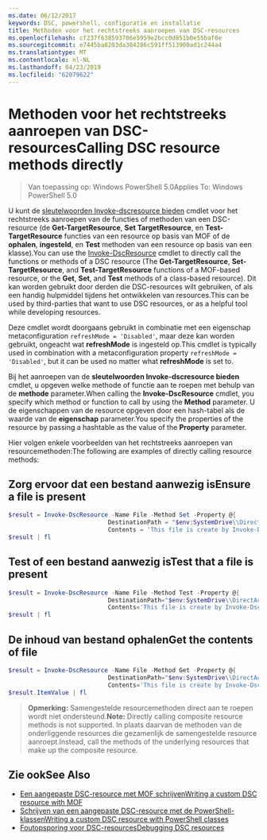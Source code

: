 ```yaml
---
ms.date: 06/12/2017
keywords: DSC, powershell, configuratie en installatie
title: Methoden voor het rechtstreeks aanroepen van DSC-resources
ms.openlocfilehash: cf237f638593706e5959e2bcc0d851b0e55baf0e
ms.sourcegitcommit: e7445ba8203da304286c591ff513900ad1c244a4
ms.translationtype: MT
ms.contentlocale: nl-NL
ms.lasthandoff: 04/23/2019
ms.locfileid: "62079622"
---
```

# <a name="calling-dsc-resource-methods-directly"></a><span data-ttu-id="ba42a-103">Methoden voor het rechtstreeks aanroepen van DSC-resources</span><span class="sxs-lookup"><span data-stu-id="ba42a-103">Calling DSC resource methods directly</span></span>

><span data-ttu-id="ba42a-104">Van toepassing op: Windows PowerShell 5.0</span><span class="sxs-lookup"><span data-stu-id="ba42a-104">Applies To: Windows PowerShell 5.0</span></span>

<span data-ttu-id="ba42a-105">U kunt de [sleutelwoorden Invoke-dscresource bieden](/powershell/module/PSDesiredStateConfiguration/Invoke-DscResource) cmdlet voor het rechtstreeks aanroepen van de functies of methoden van een DSC-resource (de **Get-TargetResource**, **Set TargetResource**, en  **Test-TargetResource** functies van een resource op basis van MOF of de **ophalen**, **ingesteld**, en **Test** methoden van een resource op basis van een klasse).</span><span class="sxs-lookup"><span data-stu-id="ba42a-105">You can use the [Invoke-DscResource](/powershell/module/PSDesiredStateConfiguration/Invoke-DscResource) cmdlet to directly call the functions or methods of a DSC resource (The **Get-TargetResource**, **Set-TargetResource**, and **Test-TargetResource** functions of a MOF-based resource, or the **Get**, **Set**, and **Test** methods of a class-based resource).</span></span>
<span data-ttu-id="ba42a-106">Dit kan worden gebruikt door derden die DSC-resources wilt gebruiken, of als een handig hulpmiddel tijdens het ontwikkelen van resources.</span><span class="sxs-lookup"><span data-stu-id="ba42a-106">This can be used by third-parties that want to use DSC resources, or as a helpful tool while developing resources.</span></span>

<span data-ttu-id="ba42a-107">Deze cmdlet wordt doorgaans gebruikt in combinatie met een eigenschap metaconfiguration `refreshMode = 'Disabled'`, maar deze kan worden gebruikt, ongeacht wat **refreshMode** is ingesteld op.</span><span class="sxs-lookup"><span data-stu-id="ba42a-107">This cmdlet is typically used in combination with a metaconfiguration property `refreshMode = 'Disabled'`, but it can be used no matter what **refreshMode** is set to.</span></span>

<span data-ttu-id="ba42a-108">Bij het aanroepen van de **sleutelwoorden Invoke-dscresource bieden** cmdlet, u opgeven welke methode of functie aan te roepen met behulp van de **methode** parameter.</span><span class="sxs-lookup"><span data-stu-id="ba42a-108">When calling the **Invoke-DscResource** cmdlet, you specify which method or function to call by using the **Method** parameter.</span></span> <span data-ttu-id="ba42a-109">U de eigenschappen van de resource opgeven door een hash-tabel als de waarde van de **eigenschap** parameter.</span><span class="sxs-lookup"><span data-stu-id="ba42a-109">You specify the properties of the resource by passing a hashtable as the value of the **Property** parameter.</span></span>

<span data-ttu-id="ba42a-110">Hier volgen enkele voorbeelden van het rechtstreeks aanroepen van resourcemethoden:</span><span class="sxs-lookup"><span data-stu-id="ba42a-110">The following are examples of directly calling resource methods:</span></span>

## <a name="ensure-a-file-is-present"></a><span data-ttu-id="ba42a-111">Zorg ervoor dat een bestand aanwezig is</span><span class="sxs-lookup"><span data-stu-id="ba42a-111">Ensure a file is present</span></span>

```powershell
$result = Invoke-DscResource -Name File -Method Set -Property @{
                            DestinationPath = "$env:SystemDrive\\DirectAccess.txt";
                            Contents = 'This file is create by Invoke-DscResource'} -Verbose
$result | fl
```

## <a name="test-that-a-file-is-present"></a><span data-ttu-id="ba42a-112">Test of een bestand aanwezig is</span><span class="sxs-lookup"><span data-stu-id="ba42a-112">Test that a file is present</span></span>

```powershell
$result = Invoke-DscResource -Name File -Method Test -Property @{
                            DestinationPath="$env:SystemDrive\\DirectAccess.txt";
                            Contents='This file is create by Invoke-DscResource'} -Verbose
$result | fl
```

## <a name="get-the-contents-of-file"></a><span data-ttu-id="ba42a-113">De inhoud van bestand ophalen</span><span class="sxs-lookup"><span data-stu-id="ba42a-113">Get the contents of file</span></span>

```powershell
$result = Invoke-DscResource -Name File -Method Get -Property @{
                            DestinationPath="$env:SystemDrive\\DirectAccess.txt";
                            Contents='This file is create by Invoke-DscResource'} -Verbose
$result.ItemValue | fl
```

><span data-ttu-id="ba42a-114">**Opmerking:** Samengestelde resourcemethoden direct aan te roepen wordt niet ondersteund.</span><span class="sxs-lookup"><span data-stu-id="ba42a-114">**Note:** Directly calling composite resource methods is not supported.</span></span> <span data-ttu-id="ba42a-115">In plaats daarvan de methoden van de onderliggende resources die gezamenlijk de samengestelde resource aanroept.</span><span class="sxs-lookup"><span data-stu-id="ba42a-115">Instead, call the methods of the underlying resources that make up the composite resource.</span></span>

## <a name="see-also"></a><span data-ttu-id="ba42a-116">Zie ook</span><span class="sxs-lookup"><span data-stu-id="ba42a-116">See Also</span></span>
- [<span data-ttu-id="ba42a-117">Een aangepaste DSC-resource met MOF schrijven</span><span class="sxs-lookup"><span data-stu-id="ba42a-117">Writing a custom DSC resource with MOF</span></span>](../resources/authoringResourceMOF.md)
- [<span data-ttu-id="ba42a-118">Schrijven van een aangepaste DSC-resource met de PowerShell-klassen</span><span class="sxs-lookup"><span data-stu-id="ba42a-118">Writing a custom DSC resource with PowerShell classes</span></span>](../resources/authoringResourceClass.md)
- [<span data-ttu-id="ba42a-119">Foutopsporing voor DSC-resources</span><span class="sxs-lookup"><span data-stu-id="ba42a-119">Debugging DSC resources</span></span>](../troubleshooting/debugResource.md)